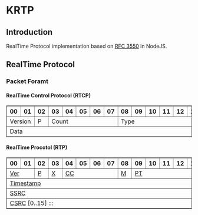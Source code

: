 # KRTP
## Introduction
RealTime Protocol implementation based on [RFC 3550](https://tools.ietf.org/html/rfc3550) in NodeJS.

## RealTime Protocol
### Packet Foramt
#### RealTime Control Protocol (RTCP)

<table border="1">
<tr>
<th>00</th><th>01</th><th>02</th><th>03</th><th>04</th><th>05</th><th>06</th><th>07</th>
<th>08</th><th>09</th><th>10</th><th>11</th><th>12</th><th>13</th><th>14</th><th>15</th>
<th>16</th><th>17</th><th>18</th><th>19</th><th>20</th><th>21</th><th>22</th><th>23</th>
<th>24</th><th>25</th><th>26</th><th>27</th><th>28</th><th>29</th><th>30</th><th>31</th></tr>
<tr>
<td colspan="2">Version</td>
<td>P</td>
<td colspan="5">Count</td>
<td colspan="8">Type</td>
<td colspan="16">Length</td></tr>
<tr>
<td colspan="32">Data</td></tr>
</table>

#### RealTime Procotol (RTP)

<table border="1">
<tr>
<th>00</th><th>01</th><th>02</th><th>03</th><th>04</th><th>05</th><th>06</th><th>07</th>
<th>08</th><th>09</th><th>10</th><th>11</th><th>12</th><th>13</th><th>14</th><th>15</th>
<th>16</th><th>17</th><th>18</th><th>19</th><th>20</th><th>21</th><th>22</th><th>23</th>
<th>24</th><th>25</th><th>26</th><th>27</th><th>28</th><th>29</th><th>30</th><th>31</th></tr>
<tr>
<td class="pktconst" colspan="2"><a href="#Ver, Version">Ver</a></td>
<td class="pkthdr"><a href="#P, Padding">P</a></td>
<td class="pkthdr"><a href="#X, Extension">X</a></td>
<td class="pkthdr" colspan="4"><a href="#CC, CSRC count">CC</a></td>
<td class="pkthdr"><a href="#M, Marker">M</a></td>
<td class="pkthdr" colspan="7"><a href="#PT, Payload Type">PT</a></td>
<td class="pkthdr" colspan="16"><a href="#Sequence Number">Sequence Number</a></td></tr>
<tr>
<td class="pkthdr" colspan="32"><a href="#Timestamp">Timestamp</a></td></tr>
<tr>
<td class="pkthdr" colspan="32"><a href="#SSRC, Synchronization source">SSRC</a></td></tr>
<tr>
<td class="pktvarlen" colspan="32"><a href="#CSRC, Contributing source">CSRC</a> [0..15] :::</td></tr>
</table>

